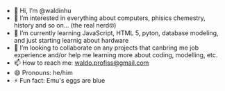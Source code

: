 - 👋 Hi, I’m @waldinhu
- 👀 I’m interested in everything about computers, phisics chemestry, history and so on... (the real nerd🤓)
- 🌱 I’m currently learning JavaScript, HTML 5, pyton, database modeling, and just starting learnig about hardware 
- 💞️ I’m looking to collaborate on any projects that canbring me job experience and/or help me learning more about coding, modelling, etc.
- 📫 How to reach me: waldo.profiss@gmail.com
- 😄 Pronouns: he/him
- ⚡ Fun fact: Emu's eggs are blue

<!---
waldinhu/waldinhu is a ✨ special ✨ repository because its `README.md` (this file) appears on your GitHub profile.
You can click the Preview link to take a look at your changes.
--->
